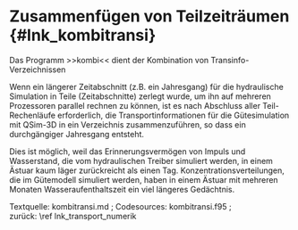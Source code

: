 Zusammenfügen von Teilzeiträumen {#lnk_kombitransi}
================================

Das Programm >>kombi<<
dient der Kombination von Transinfo-Verzeichnissen

Wenn ein längerer Zeitabschnitt (z.B. ein Jahresgang)
für die hydraulische Simulation in Teile (Zeitabschnitte) zerlegt wurde,
um ihn auf mehreren Prozessoren parallel rechnen zu können,
ist es nach Abschluss aller Teil-Rechenläufe erforderlich, die
Transportinformationen für die Gütesimulation mit QSim-3D in ein Verzeichnis 
zusammenzuführen, so dass ein durchgängiger Jahresgang entsteht.

Dies ist möglich, weil das Erinnerungsvermögen von Impuls und Wasserstand, die 
vom hydraulischen Treiber simuliert werden,
in einem Ästuar kaum läger zurückreicht als einen Tag.
Konzentrationsverteilungen, die im Gütemodell simuliert werden, haben in 
einem Ästuar mit mehreren Monaten Wasseraufenthaltszeit ein viel längeres 
Gedächtnis.

Textquelle: kombitransi.md ; Codesources: kombitransi.f95 ;  
zurück: \ref lnk_transport_numerik

